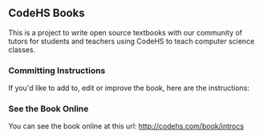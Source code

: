 ## CodeHS Books

This is a project to write open source textbooks with our community of tutors for students and teachers using CodeHS to teach computer science classes. 

### Committing Instructions

If you'd like to add to, edit or improve the book, here are the instructions:

### See the Book Online

You can see the book online at this url: http://codehs.com/book/introcs
